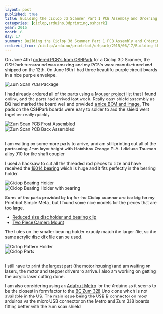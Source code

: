 ```yaml
---
layout: post
published: true
title: Building the Ciclop 3d Scanner Part 1 PCB Assembly and Ordering Parts
categories: [ciclop,arduino,3dprinting,oshpark]
year: 2015
month: 6
day: 17
summary: Building the Ciclop 3d Scanner Part 1 PCB Assembly and Ordering Parts
redirect_from: /ciclop/arduino/printrbot/oshpark/2015/06/17/Building-the-Ciclop-3d-Scanner-Part-1-PCB-Assembly-and-Ordering-Parts/
---
```


On June 4th I [ordered PCB's from OSHPark](//garthvh.com/oshpark/ciclop/2015/06/05/Order-a-PCB-and-build-your-own-Zum-Scan-Shield-using-OSHPark/) for a Ciclop 3D Scanner, the OSHPark turnaround was amazing and my PCB's were manufactured and shipped on the 12th.  On June 16th I had three beautiful purple circuit boards in a nice purple envelope.

<img alt="Zum Scan PCB Package" src="//garthvh.com/assets/img/ciclop/zum_scan_1.jpg" class="img-responsive img-rounded" />

I had already ordered all of the parts using a [Mouser project list](https://www.mouser.com/ProjectManager/ProjectDetail.aspx?AccessID=6952239cf8) that I found online, and the parts had arrived last week.  Really easy shield assembly as BQ had marked the board well and provided [a nice BOM and image.](http://diwo.bq.com/en/zum-scan-released-2/) The pads on the OSHPark boards were easy to solder to and the shield went together really quickly.

<div class="row">
  <div class="col-md-6">
    <img alt="Zum Scan PCB Front Assembled" src="//garthvh.com/assets/img/ciclop/zum_scan_2.jpg" class="img-responsive img-rounded" />
  </div>
  <div class="col-md-6">
    <img alt="Zum Scan PCB Back Assembled" src="//garthvh.com/assets/img/ciclop/zum_scan_3.jpg" class="img-responsive img-rounded" />
  </div>
</div>

<br/>

I am waiting on some more parts to arrive, and am still printing out all of the parts using .1mm layer height with Hatchbox Orange PLA.  I did use Taulman alloy 910 for the shaft coupler.

I used a hacksaw to cut all the threaded rod pieces to size and have received the [16014 bearing](http://www.amazon.com/gp/product/B007HRXJ7A) which is huge and it fits perfectly in the bearing holder.

<div class="row">
  <div class="col-md-6">
    <img alt="Ciclop Bearing Holder" src="//garthvh.com/assets/img/ciclop/ciclop_bearing_holder.jpg" class="img-responsive img-rounded" />
  </div>
  <div class="col-md-6">
    <img alt="Ciclop Bearing Holder with bearing" src="//garthvh.com/assets/img/ciclop/Ciclop_Bearing.jpg" class="img-responsive img-rounded" />
  </div>
</div>

Some of the parts provided by bq for the Ciclop scanner are too big for my Printrbot Simple Metal, but I found some nice models for the pieces that are too large.

+ [Reduced size disc holder and bearing clip](http://www.thingiverse.com/thing:736815)
+ [Two Piece Camera Mount](http://www.thingiverse.com/thing:818433)

The holes on the smaller bearing holder exactly match the larger file, so the same acrylic disc dfx file can be used.

<div class="row">
  <div class="col-md-6">
    <img alt="Ciclop Pattern Holder" src="//garthvh.com/assets/img/ciclop/ciclop_pattern_holder.jpg" class="img-responsive img-rounded" />
  </div>
  <div class="col-md-6">
    <img alt="Ciclop Parts" src="//garthvh.com/assets/img/ciclop/ciclop_parts_1.jpg" class="img-responsive img-rounded" />
  </div>
</div>
<br/>

I still have to print the largest part (the motor housing) and am waiting on lasers, the motor and stepper drivers to arrive.  I also am working on getting the acrylic laser cutting done.

I am also considering using an [Adafruit Metro](https://www.adafruit.com/products/2488) for the Arduino as it seems to be the closest in form factor to the [BQ Zum 328](http://www.bq.com/gb/placa-zum-bt) Uno clone which is not available in the US. The main issue being the USB B connector on most arduinos vs the micro USB connector on the Metro and Zum 328 boards fitting better with the zum scan shield.
